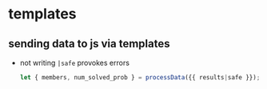 # templates

## sending data to js via templates
- not writing `|safe` provokes errors 
  ```js
  let { members, num_solved_prob } = processData({{ results|safe }});
  ```